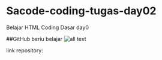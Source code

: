 # Sacode-coding-tugas-day02
Belajar  HTML Coding Dasar day0


##GitHub
beriu belajar
![all text](img.png)

link repository:

